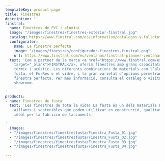 ```yaml
---
templateKey: product-page
title: Finestres
description: ''
finstral:
  name: Finestres de PVC i alumini
  image: "/images/finestres/finestres-exterior-finstral.jpg"
  catalog: https://www.finstral.com/es/information/catálogos-y-folletos/38-0.html
  configurator:
    name: La finestra perfecta
    image: "/images/finestres/configurador-finestres-finstral.png"
    url: https://www.finstral.com/es/ventanas/finstral-planner-ventanas/finstral-planner-ventanas/110-0.html
  text: 'Com a partner de la marca <a href="https://www.finstral.com/es/ventanas/ventanas/14-0.html"
    target="_blank">FINSTRAL</a>, oferim finestres amb grans capacitats en aïllament
    tèrmic i acústic. Les diferents combinacions de materials com l’alumini, el PVC,  la
    fusta, el ForRes o el vidre, i la gran varietat d’opcions permetran obtenir la
    finestra perfecta. Per més informació, consulta el catàleg o visita el nostre
    showroom.

'
products:
- name: Finestres de fusta
  text: 'Les finestres de tota la vida! La fusta és un dels materials més càlids,
    aïllants i sostenibles que podem utilitzar en construcció, qualitats que la fan
    ideal per la fabrició de tancaments.

'
  images:
  - "/images/finestres/finestresfusta/Finestra_Fusta_01.jpg"
  - "/images/finestres/finestresfusta/Finestra_Fusta_02.jpg"
  - "/images/finestres/finestresfusta/Finestra_Fusta_03.jpg"
  - "/images/finestres/finestresfusta/Finestra_Fusta_04.jpg"

---
```

